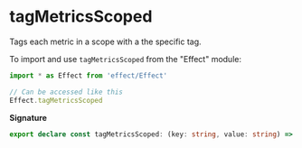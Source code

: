 # tagMetricsScoped

Tags each metric in a scope with a the specific tag.

To import and use `tagMetricsScoped` from the "Effect" module:

```ts
import * as Effect from 'effect/Effect'

// Can be accessed like this
Effect.tagMetricsScoped
```

**Signature**

```ts
export declare const tagMetricsScoped: (key: string, value: string) => Effect<Scope.Scope, never, void>
```
